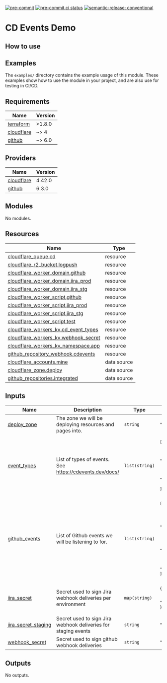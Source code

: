 [![pre-commit](https://img.shields.io/badge/pre--commit-enabled-brightgreen?logo=pre-commit&logoColor=white)](https://github.com/pre-commit/pre-commit) [![pre-commit.ci status](https://results.pre-commit.ci/badge/github/brucellino/cdevents-demo/main.svg)](https://results.pre-commit.ci/latest/github/brucellino/cdevents-demo/main) [![semantic-release: conventional](https://img.shields.io/badge/semantic--release-conventional-e10079?logo=semantic-release)](https://github.com/semantic-release/semantic-release)

# CD Events Demo

## How to use

<!-- todo -->

## Examples

The `examples/` directory contains the example usage of this module.
These examples show how to use the module in your project, and are also use for testing in CI/CD.


<!-- BEGIN_TF_DOCS -->
## Requirements

| Name | Version |
|------|---------|
| <a name="requirement_terraform"></a> [terraform](#requirement\_terraform) | >1.8.0 |
| <a name="requirement_cloudflare"></a> [cloudflare](#requirement\_cloudflare) | ~> 4 |
| <a name="requirement_github"></a> [github](#requirement\_github) | ~> 6.0 |

## Providers

| Name | Version |
|------|---------|
| <a name="provider_cloudflare"></a> [cloudflare](#provider\_cloudflare) | 4.42.0 |
| <a name="provider_github"></a> [github](#provider\_github) | 6.3.0 |

## Modules

No modules.

## Resources

| Name | Type |
|------|------|
| [cloudflare_queue.cd](https://registry.terraform.io/providers/cloudflare/cloudflare/latest/docs/resources/queue) | resource |
| [cloudflare_r2_bucket.logpush](https://registry.terraform.io/providers/cloudflare/cloudflare/latest/docs/resources/r2_bucket) | resource |
| [cloudflare_worker_domain.github](https://registry.terraform.io/providers/cloudflare/cloudflare/latest/docs/resources/worker_domain) | resource |
| [cloudflare_worker_domain.jira_prod](https://registry.terraform.io/providers/cloudflare/cloudflare/latest/docs/resources/worker_domain) | resource |
| [cloudflare_worker_domain.jira_stg](https://registry.terraform.io/providers/cloudflare/cloudflare/latest/docs/resources/worker_domain) | resource |
| [cloudflare_worker_script.github](https://registry.terraform.io/providers/cloudflare/cloudflare/latest/docs/resources/worker_script) | resource |
| [cloudflare_worker_script.jira_prod](https://registry.terraform.io/providers/cloudflare/cloudflare/latest/docs/resources/worker_script) | resource |
| [cloudflare_worker_script.jira_stg](https://registry.terraform.io/providers/cloudflare/cloudflare/latest/docs/resources/worker_script) | resource |
| [cloudflare_worker_script.test](https://registry.terraform.io/providers/cloudflare/cloudflare/latest/docs/resources/worker_script) | resource |
| [cloudflare_workers_kv.cd_event_types](https://registry.terraform.io/providers/cloudflare/cloudflare/latest/docs/resources/workers_kv) | resource |
| [cloudflare_workers_kv.webhook_secret](https://registry.terraform.io/providers/cloudflare/cloudflare/latest/docs/resources/workers_kv) | resource |
| [cloudflare_workers_kv_namespace.app](https://registry.terraform.io/providers/cloudflare/cloudflare/latest/docs/resources/workers_kv_namespace) | resource |
| [github_repository_webhook.cdevents](https://registry.terraform.io/providers/integrations/github/latest/docs/resources/repository_webhook) | resource |
| [cloudflare_accounts.mine](https://registry.terraform.io/providers/cloudflare/cloudflare/latest/docs/data-sources/accounts) | data source |
| [cloudflare_zone.deploy](https://registry.terraform.io/providers/cloudflare/cloudflare/latest/docs/data-sources/zone) | data source |
| [github_repositories.integrated](https://registry.terraform.io/providers/integrations/github/latest/docs/data-sources/repositories) | data source |

## Inputs

| Name | Description | Type | Default | Required |
|------|-------------|------|---------|:--------:|
| <a name="input_deploy_zone"></a> [deploy\_zone](#input\_deploy\_zone) | The zone we will be deploying resources and pages into. | `string` | `"brucellino.dev"` | no |
| <a name="input_event_types"></a> [event\_types](#input\_event\_types) | List of types of events. See https://cdevents.dev/docs/ | `list(string)` | <pre>[<br>  "cdevents-core",<br>  "cdevents-scm",<br>  "cdevents-ci",<br>  "cdevents-test",<br>  "cdevents-cd",<br>  "cdevents-ops",<br>  "cdevents-ticket"<br>]</pre> | no |
| <a name="input_github_events"></a> [github\_events](#input\_github\_events) | List of Github events we will be listening to for. | `list(string)` | <pre>[<br>  "check_run",<br>  "issue_comment",<br>  "issues",<br>  "label",<br>  "pull_request",<br>  "pull_request_review",<br>  "push",<br>  "registry_package",<br>  "release",<br>  "workflow_job",<br>  "workflow_run"<br>]</pre> | no |
| <a name="input_jira_secret"></a> [jira\_secret](#input\_jira\_secret) | Secret used to sign Jira webhook deliveries per environment | `map(string)` | <pre>{<br>  "production": "secret",<br>  "staging": "secret"<br>}</pre> | no |
| <a name="input_jira_secret_staging"></a> [jira\_secret\_staging](#input\_jira\_secret\_staging) | Secret used to sign Jira webhook deliveries for staging events | `string` | `"secret"` | no |
| <a name="input_webhook_secret"></a> [webhook\_secret](#input\_webhook\_secret) | Secret used to sign github webhook deliveries | `string` | `"secret"` | no |

## Outputs

No outputs.
<!-- END_TF_DOCS -->
